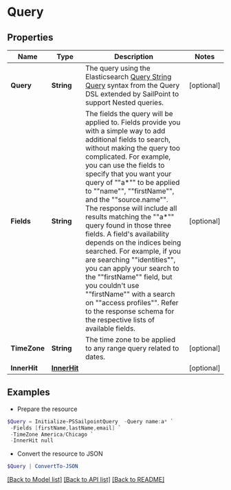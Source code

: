 # Query
## Properties

Name | Type | Description | Notes
------------ | ------------- | ------------- | -------------
**Query** | **String** | The query using the Elasticsearch [Query String Query](https://www.elastic.co/guide/en/elasticsearch/reference/5.2/query-dsl-query-string-query.html#query-string) syntax from the Query DSL extended by SailPoint to support Nested queries. | [optional] 
**Fields** | **String** | The fields the query will be applied to.  Fields provide you with a simple way to add additional fields to search, without making the query too complicated.  For example, you can use the fields to specify that you want your query of &quot;&quot;a*&quot;&quot; to be applied to &quot;&quot;name&quot;&quot;, &quot;&quot;firstName&quot;&quot;, and the &quot;&quot;source.name&quot;&quot;.  The response will include all results matching the &quot;&quot;a*&quot;&quot; query found in those three fields.  A field&#39;s availability depends on the indices being searched.  For example, if you are searching &quot;&quot;identities&quot;&quot;, you can apply your search to the &quot;&quot;firstName&quot;&quot; field, but you couldn&#39;t use &quot;&quot;firstName&quot;&quot; with a search on &quot;&quot;access profiles&quot;&quot;.  Refer to the response schema for the respective lists of available fields.  | [optional] 
**TimeZone** | **String** | The time zone to be applied to any range query related to dates. | [optional] 
**InnerHit** | [**InnerHit**](InnerHit.md) |  | [optional] 

## Examples

- Prepare the resource
```powershell
$Query = Initialize-PSSailpointQuery  -Query name:a* `
 -Fields [firstName,lastName,email] `
 -TimeZone America/Chicago `
 -InnerHit null
```

- Convert the resource to JSON
```powershell
$Query | ConvertTo-JSON
```

[[Back to Model list]](../README.md#documentation-for-models) [[Back to API list]](../README.md#documentation-for-api-endpoints) [[Back to README]](../README.md)

